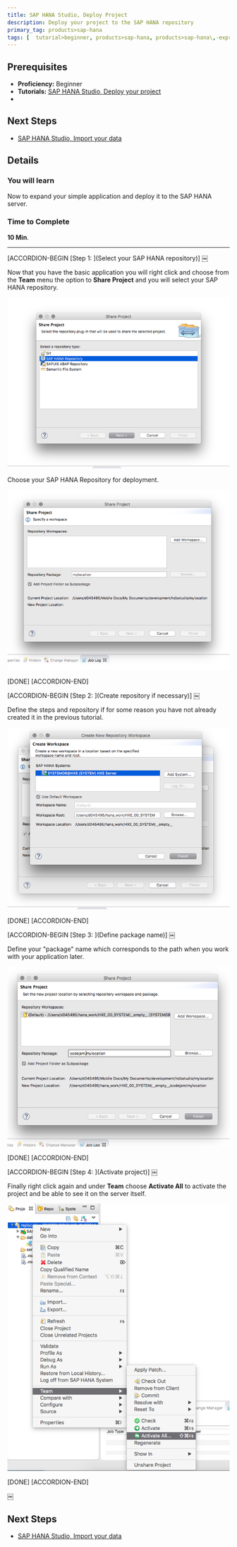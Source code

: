 ```yaml
---
title: SAP HANA Studio, Deploy Project
description: Deploy your project to the SAP HANA repository
primary_tag: products>sap-hana
tags: [  tutorial>beginner, products>sap-hana, products>sap-hana\,-express-edition, products>sap-hana-studio ]
---
```

## Prerequisites  
- **Proficiency:** Beginner
- **Tutorials:** [SAP HANA Studio, Deploy your project](http://www.sap.com/developer/tutorials/studio-deploy-project.html)
-
## Next Steps
- [SAP HANA Studio, Import your data](http://www.sap.com/developer/tutorials/studio-import-data.html)

## Details
### You will learn  
Now to expand your simple application and deploy it to the SAP HANA server.

### Time to Complete
**10 Min**.

---

[ACCORDION-BEGIN [Step 1: ](Select your SAP HANA repository)] ￼

Now that you have the basic application you will right click and choose from the **Team** menu the option to **Share Project** and you will select your SAP HANA repository.

![Share Project](1.png)


Choose your SAP HANA Repository for deployment.

![Choose the SAP HANA repo](2.png)

[DONE]
[ACCORDION-END]

[ACCORDION-BEGIN [Step 2: ](Create repository if necessary)] ￼

Define the steps and repository if for some reason you have not already created it in the previous tutorial.

![Specific Repo](3.png)

[DONE]
[ACCORDION-END]

[ACCORDION-BEGIN [Step 3: ](Define package name)] ￼

Define your "package" name which corresponds to the path when you work with your application later.

![Define package](4.png)

[DONE]
[ACCORDION-END]

[ACCORDION-BEGIN [Step 4: ](Activate project)] ￼

Finally right click again and under **Team** choose **Activate All** to activate the project and be able to see it on the server itself.

![Activate](5.png)

[DONE]
[ACCORDION-END]

￼

## Next Steps
- [SAP HANA Studio, Import your data](http://www.sap.com/developer/tutorials/studio-import-data.html)
